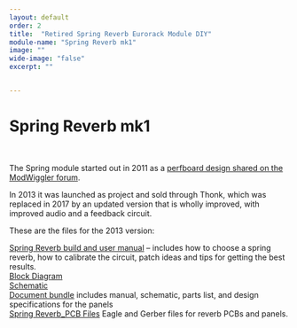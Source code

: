 ```yaml
---
layout: default
order: 2
title:  "Retired Spring Reverb Eurorack Module DIY"
module-name: "Spring Reverb mk1"
image: "" 
wide-image: "false" 
excerpt: "" 


---
```



# Spring Reverb mk1

&nbsp;
&nbsp;

The Spring module started out in 2011 as a [perfboard design shared on the ModWiggler forum](https://modwiggler.com/forum/viewtopic.php?t=36048).

In 2013 it was launched as project and sold through Thonk, which was replaced in 2017 by an updated version that is wholly improved, with improved audio and a feedback circuit. 

These are the files for the 2013 version: 

[Spring Reverb build and user manual](../collateral/Spring_2_1_Documentation.pdf) – includes how to choose a spring reverb, how to calibrate the circuit, patch ideas and tips for getting the best results.  
[Block Diagram](../collateral/spring_v1_block.png)  
[Schematic](../collateral/Spring_2_1_Schematic.pdf)  
[Document bundle](../collateral/Spring-2-1-bundle_2017update.zip) includes manual, schematic, parts list, and design specifications for the panels  
[Spring Reverb_PCB Files](../collateral/SpringReverb_v2_1.zip)  Eagle and Gerber files for reverb PCBs and panels.
